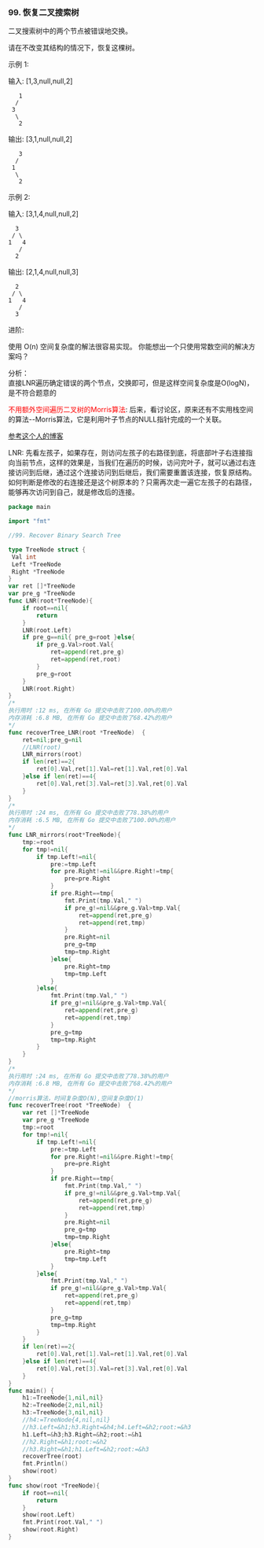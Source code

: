### 99. 恢复二叉搜索树

二叉搜索树中的两个节点被错误地交换。

请在不改变其结构的情况下，恢复这棵树。

示例 1:

输入: [1,3,null,null,2]

```
   1
  /
 3
  \
   2
```

输出: [3,1,null,null,2]

```
   3
  /
 1
  \
   2
```
示例 2:

输入: [3,1,4,null,null,2]

```
  3
 / \
1   4
   /
  2
```

输出: [2,1,4,null,null,3]

```
  2
 / \
1   4
   /
  3
```
进阶:

使用 O(n) 空间复杂度的解法很容易实现。
你能想出一个只使用常数空间的解决方案吗？

分析：  
直接LNR遍历确定错误的两个节点，交换即可，但是这样空间复杂度是O(logN)，是不符合题意的

<font color=red>不用额外空间遍历二叉树的Morris算法</font>: 后来，看讨论区，原来还有不实用栈空间的算法--Morris算法，它是利用叶子节点的NULL指针完成的一个关联。

[参考这个人的博客](https://blog.csdn.net/woshinannan741/article/details/52839946)

LNR: 先看左孩子，如果存在，则访问左孩子的右路径到底，将底部叶子右连接指向当前节点，这样的效果是，当我们在遍历的时候，访问完叶子，就可以通过右连接访问到后继，通过这个连接访问到后继后，我们需要重置该连接，恢复原结构。
如何判断是修改的右连接还是这个树原本的？只需再次走一遍它左孩子的右路径，能够再次访问到自己，就是修改后的连接。

```go
package main

import "fmt"

//99. Recover Binary Search Tree

type TreeNode struct {
 Val int
 Left *TreeNode
 Right *TreeNode
}
var ret []*TreeNode
var pre_g *TreeNode
func LNR(root*TreeNode){
	if root==nil{
		return
	}
	LNR(root.Left)
	if pre_g==nil{ pre_g=root }else{
		if pre_g.Val>root.Val{
			ret=append(ret,pre_g)
			ret=append(ret,root)
		}
		pre_g=root
	}
	LNR(root.Right)
}
/*
执行用时 :12 ms, 在所有 Go 提交中击败了100.00%的用户
内存消耗 :6.8 MB, 在所有 Go 提交中击败了68.42%的用户
*/
func recoverTree_LNR(root *TreeNode)  {
	ret=nil;pre_g=nil
	//LNR(root)
	LNR_mirrors(root)
	if len(ret)==2{
		ret[0].Val,ret[1].Val=ret[1].Val,ret[0].Val
	}else if len(ret)==4{
		ret[0].Val,ret[3].Val=ret[3].Val,ret[0].Val
	}
}
/*
执行用时 :24 ms, 在所有 Go 提交中击败了78.38%的用户
内存消耗 :6.5 MB, 在所有 Go 提交中击败了100.00%的用户
*/
func LNR_mirrors(root*TreeNode){
	tmp:=root
	for tmp!=nil{
		if tmp.Left!=nil{
			pre:=tmp.Left
			for pre.Right!=nil&&pre.Right!=tmp{
				pre=pre.Right
			}
			if pre.Right==tmp{
				fmt.Print(tmp.Val," ")
				if pre_g!=nil&&pre_g.Val>tmp.Val{
					ret=append(ret,pre_g)
					ret=append(ret,tmp)
				}
				pre.Right=nil
				pre_g=tmp
				tmp=tmp.Right
			}else{
				pre.Right=tmp
				tmp=tmp.Left
			}
		}else{
			fmt.Print(tmp.Val," ")
			if pre_g!=nil&&pre_g.Val>tmp.Val{
				ret=append(ret,pre_g)
				ret=append(ret,tmp)
			}
			pre_g=tmp
			tmp=tmp.Right
		}
	}
}
/*
执行用时 :24 ms, 在所有 Go 提交中击败了78.38%的用户
内存消耗 :6.8 MB, 在所有 Go 提交中击败了68.42%的用户
*/
//morris算法，时间复杂度O(N),空间复杂度O(1)
func recoverTree(root *TreeNode)  {
	var ret []*TreeNode
	var pre_g *TreeNode
	tmp:=root
	for tmp!=nil{
		if tmp.Left!=nil{
			pre:=tmp.Left
			for pre.Right!=nil&&pre.Right!=tmp{
				pre=pre.Right
			}
			if pre.Right==tmp{
				fmt.Print(tmp.Val," ")
				if pre_g!=nil&&pre_g.Val>tmp.Val{
					ret=append(ret,pre_g)
					ret=append(ret,tmp)
				}
				pre.Right=nil
				pre_g=tmp
				tmp=tmp.Right
			}else{
				pre.Right=tmp
				tmp=tmp.Left
			}
		}else{
			fmt.Print(tmp.Val," ")
			if pre_g!=nil&&pre_g.Val>tmp.Val{
				ret=append(ret,pre_g)
				ret=append(ret,tmp)
			}
			pre_g=tmp
			tmp=tmp.Right
		}
	}
	if len(ret)==2{
		ret[0].Val,ret[1].Val=ret[1].Val,ret[0].Val
	}else if len(ret)==4{
		ret[0].Val,ret[3].Val=ret[3].Val,ret[0].Val
	}
}
func main() {
	h1:=TreeNode{1,nil,nil}
	h2:=TreeNode{2,nil,nil}
	h3:=TreeNode{3,nil,nil}
	//h4:=TreeNode{4,nil,nil}
	//h3.Left=&h1;h3.Right=&h4;h4.Left=&h2;root:=&h3
	h1.Left=&h3;h3.Right=&h2;root:=&h1
	//h2.Right=&h1;root:=&h2
	//h3.Right=&h1;h1.Left=&h2;root:=&h3
	recoverTree(root)
	fmt.Println()
	show(root)
}
func show(root *TreeNode){
	if root==nil{
		return
	}
	show(root.Left)
	fmt.Print(root.Val," ")
	show(root.Right)
}
```